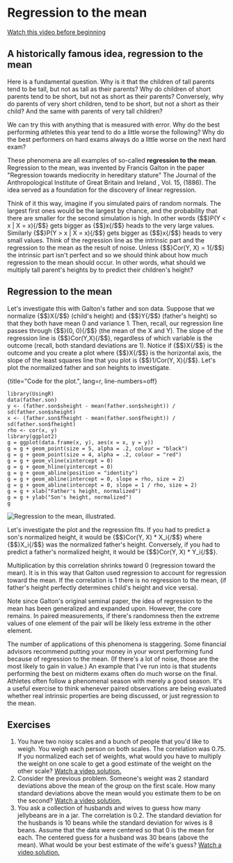 # Regression to the mean
[Watch this video before beginning](https://www.youtube.com/watch?v=-I0_4JIeGws&list=PLpl-gQkQivXjqHAJd2t-J_One_fYE55tC&index=9)

## A historically famous idea, regression to the mean
Here is a fundamental question.
Why is it that the children of tall parents tend to be tall, but not as tall as their parents?
Why do children of short parents tend to be short, but not as short as their parents?
Conversely, why do parents of very short children, tend to be short, but not a short as their child? And the same with parents of very tall children?

We can try this with anything that is measured with error.
Why do the best performing athletes this year tend to do a little worse the following?
Why do the best performers on hard exams always do a little worse on the next hard exam?

These phenomena are all examples of so-called **regression to the mean**.
Regression to the mean, was invented by Francis Galton in the paper "Regression towards mediocrity in hereditary stature" The Journal of the Anthropological Institute of Great Britain and Ireland , Vol. 15, (1886). The idea served as a foundation for the discovery of linear regression.

Think of it this way, imagine if you simulated pairs of random normals.
The largest first ones would be the largest by chance, and the probability that
there are smaller for the second simulation is high.
In other words  {$$}P(Y < x | X = x){/$$} gets bigger as {$$}x{/$$}
heads to the very large values.
Similarly {$$}P(Y > x | X = x){/$$} gets bigger as {$$}x{/$$} heads to very
small values. Think of the regression line as the intrinsic part and the
regression to the mean as the result of noise.
Unless {$$}Cor(Y, X) = 1{/$$} the intrinsic part isn't perfect and so we
should think about how much regression to the mean should occur. In other words,
what should we multiply tall parent's heights by to predict their children's
height?

## Regression to the mean
Let's investigate this with Galton's father and son data.
Suppose that we normalize {$$}X{/$$} (child's height) and {$$}Y{/$$}
(father's height) so that they both have mean 0 and variance 1.
Then, recall, our regression line passes through {$$}(0, 0){/$$} (the mean of the X and Y).
The slope of the regression line is {$$}Cor(Y,X){/$$}, regardless of which variable is the outcome (recall, both standard deviations are 1).
Notice if {$$}X{/$$} is the outcome and you create a plot where {$$}X{/$$}
is the horizontal axis, the slope of the least squares line that you plot is
{$$}1/Cor(Y, X){/$$}. Let's plot the normalized
father and son heights to investigate.

{title="Code for the plot.", lang=r, line-numbers=off}
~~~
library(UsingR)
data(father.son)
y <- (father.son$sheight - mean(father.son$sheight)) / sd(father.son$sheight)
x <- (father.son$fheight - mean(father.son$fheight)) / sd(father.son$fheight)
rho <- cor(x, y)
library(ggplot2)
g = ggplot(data.frame(x, y), aes(x = x, y = y))
g = g + geom_point(size = 5, alpha = .2, colour = "black")
g = g + geom_point(size = 4, alpha = .2, colour = "red")
g = g + geom_vline(xintercept = 0)
g = g + geom_hline(yintercept = 0)
g = g + geom_abline(position = "identity")
g = g + geom_abline(intercept = 0, slope = rho, size = 2)
g = g + geom_abline(intercept = 0, slope = 1 / rho, size = 2)
g = g + xlab("Father's height, normalized")
g = g + ylab("Son's height, normalized")
g
~~~

![Regression to the mean, illustrated.](images/rttm.png)

Let's investigate the plot and the regression fits.
If you had to predict a son's normalized height, it would be
{$$}Cor(Y, X) * X_i{/$$} where {$$}X_i{/$$} was the normalized
father's height. Conversely,
if you had to predict a father's normalized height, it would be
{$$}Cor(Y, X) * Y_i{/$$}.

Multiplication by this correlation shrinks toward 0 (regression toward the mean).
It is in this way that Galton used regression to account for regression toward
the mean.
If the correlation is 1 there is no regression to the mean,
(if father's height perfectly determines child's height and vice versa).

Note since Galton's original seminal paper, the idea of regression to the mean
has been generalized and expanded upon. However, the core remains. In
paired measurements, if there's randomness then the extreme values of
one element of the pair will be likely less extreme in the other element.

The number of applications of this phenomena is staggering. Some financial
advisors recommend putting your money in your worst performing fund because
of regression to the mean. (If there's a lot of noise, those are the most
likely to gain in value.) An example that I've run into is that students performing
the best on midterm exams often do much worse on the final.
Athletes often follow a phenomenal season with merely
a good season. It's a useful exercise
to think whenever paired observations are being evaluated whether real intrinsic
properties are being discussed, or just regression to the mean.

## Exercises
1. You have two noisy scales and a bunch of people that you'd like to weigh. You
weigh each person on both scales. The correlation was 0.75. If you normalized
each set of weights, what would you have to multiply the weight on one scale
to get a good estimate of the weight on the other scale? [Watch a video solution.](https://youtu.be/rZsnJ0EzVHo)
2. Consider the previous problem. Someone's weight was 2 standard deviations above
the mean of the group on the first scale. How many standard deviations above the
mean would you estimate them to be on the second? [Watch a video solution.](http://youtu.be/2lHYXeRl0eg)
3. You ask a collection of husbands and wives to guess how many jellybeans are in a jar.
The correlation is 0.2. The standard deviation for the husbands is 10 beans while the
standard deviation for wives is 8 beans. Assume that the data were centered so
that 0 is the mean for each. The centered guess for a husband was 30 beans (above
  the mean). What would be your best estimate of the wife's guess? [Watch a video solution.](https://youtu.be/htFH-4-vjS8)
